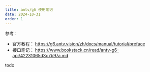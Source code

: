 ```yaml
---
title: antv/g6 使用笔记
date: 2024-10-31
order: 1
---
```


参考：

- 官方教程： https://g6.antv.vision/zh/docs/manual/tutorial/preface
- 接口笔记： https://www.bookstack.cn/read/antv-g6-api/42231065d3c7b97a.md

todo

